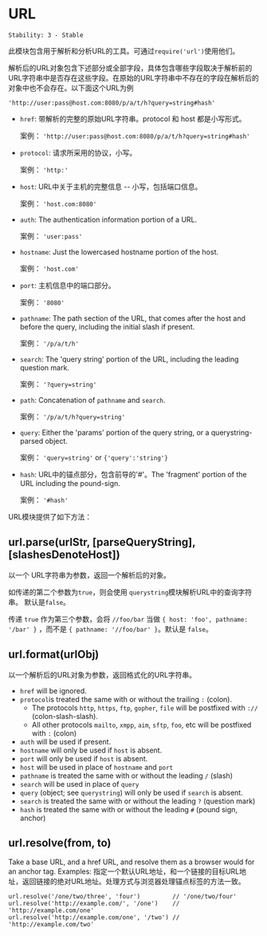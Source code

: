# URL

    Stability: 3 - Stable

此模块包含用于解析和分析URL的工具。可通过`require('url')`使用他们。

解析后的URL对象包含下述部分或全部字段，具体包含哪些字段取决于解析前的URL字符串中是否存在这些字段。在原始的URL字符串中不存在的字段在解析后的对象中也不会存在。以下面这个URL为例

`'http://user:pass@host.com:8080/p/a/t/h?query=string#hash'`

* `href`: 带解析的完整的原始URL字符串。protocol 和 host 都是小写形式。

    案例： `'http://user:pass@host.com:8080/p/a/t/h?query=string#hash'`

* `protocol`: 请求所采用的协议，小写。

    案例： `'http:'`

* `host`: URL中关于主机的完整信息 -- 小写，包括端口信息。

    案例： `'host.com:8080'`

* `auth`: The authentication information portion of a URL.

    案例： `'user:pass'`

* `hostname`: Just the lowercased hostname portion of the host.

    案例： `'host.com'`

* `port`: 主机信息中的端口部分。

    案例： `'8080'`

* `pathname`: The path section of the URL, that comes after the host and
  before the query, including the initial slash if present.

    案例： `'/p/a/t/h'`

* `search`: The 'query string' portion of the URL, including the leading
  question mark.

    案例： `'?query=string'`

* `path`: Concatenation of `pathname` and `search`.

    案例： `'/p/a/t/h?query=string'`

* `query`: Either the 'params' portion of the query string, or a
  querystring-parsed object.

    案例： `'query=string'` or `{'query':'string'}`

* `hash`: URL中的锚点部分，包含前导的'#'。The 'fragment' portion of the URL including the pound-sign.

    案例： `'#hash'`

URL模块提供了如下方法：

## url.parse(urlStr, [parseQueryString], [slashesDenoteHost])

以一个 URL字符串为参数，返回一个解析后的对象。

如传递的第二个参数为`true`，则会使用 `querystring`模块解析URL中的查询字符串。
默认是`false`。

传递 `true` 作为第三个参数，会将 `//foo/bar` 当做
`{ host: 'foo', pathname: '/bar' }` ，而不是
`{ pathname: '//foo/bar' }`。默认是 `false`。

## url.format(urlObj)

以一个解析后的URL对象为参数，返回格式化的URL字符串。

* `href` will be ignored.
* `protocol`is treated the same with or without the trailing `:` (colon).
  * The protocols `http`, `https`, `ftp`, `gopher`, `file` will be
    postfixed with `://` (colon-slash-slash).
  * All other protocols `mailto`, `xmpp`, `aim`, `sftp`, `foo`, etc will
    be postfixed with `:` (colon)
* `auth` will be used if present.
* `hostname` will only be used if `host` is absent.
* `port` will only be used if `host` is absent.
* `host` will be used in place of `hostname` and `port`
* `pathname` is treated the same with or without the leading `/` (slash)
* `search` will be used in place of `query`
* `query` (object; see `querystring`) will only be used if `search` is absent.
* `search` is treated the same with or without the leading `?` (question mark)
* `hash` is treated the same with or without the leading `#` (pound sign, anchor)

## url.resolve(from, to)

Take a base URL, and a href URL, and resolve them as a browser would for
an anchor tag.  Examples:
指定一个默认URL地址，和一个链接的目标URL地址，返回链接的绝对URL地址。处理方式与浏览器处理锚点标签的方法一致。

    url.resolve('/one/two/three', 'four')         // '/one/two/four'
    url.resolve('http://example.com/', '/one')    // 'http://example.com/one'
    url.resolve('http://example.com/one', '/two') // 'http://example.com/two'

